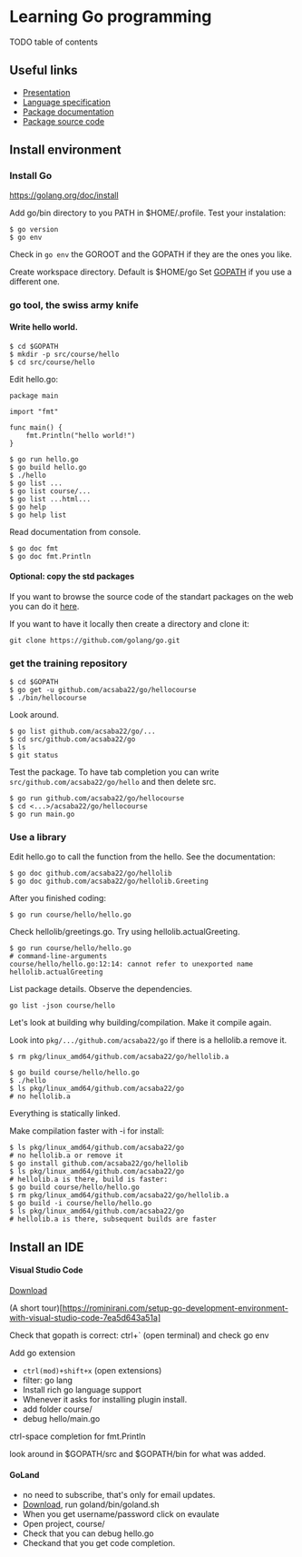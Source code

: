 # Learning Go programming

TODO table of contents

## Useful links

* [Presentation](https://docs.google.com/presentation/d/1AK8hD7sfoCab_tDSoUi2_ckL-r4-mIPYegTU1aysLGE/edit?usp=sharing)
* [Language specification](https://golang.org/ref/spec)
* [Package documentation](https://golang.org/pkg/)
* [Package source code](https://github.com/golang/go/tree/master/src)

## Install environment

### Install Go

https://golang.org/doc/install

Add go/bin directory to you PATH in $HOME/.profile. Test your instalation:

```
$ go version
$ go env
```

Check in `go env` the GOROOT and the GOPATH if they are the ones you like.

Create workspace directory. Default is $HOME/go
Set [GOPATH](https://github.com/golang/go/wiki/SettingGOPATH)
if you use a different one.

### go tool, the swiss army knife

#### Write hello world.

```
$ cd $GOPATH
$ mkdir -p src/course/hello
$ cd src/course/hello
```

Edit hello.go:

```
package main

import "fmt"

func main() {
	fmt.Println("hello world!")
}
```

```
$ go run hello.go
$ go build hello.go
$ ./hello
$ go list ...
$ go list course/...
$ go list ...html...
$ go help
$ go help list
```

Read documentation from console.

```
$ go doc fmt
$ go doc fmt.Println
```

#### Optional: copy the std packages

If you want to browse the source code of the standart packages
on the web you can do it [here](https://github.com/golang/go/tree/master/src).

If you want to have it locally then create a directory and clone it:

```
git clone https://github.com/golang/go.git
```


### get the training repository

```
$ cd $GOPATH
$ go get -u github.com/acsaba22/go/hellocourse
$ ./bin/hellocourse
```

Look around.

```
$ go list github.com/acsaba22/go/...
$ cd src/github.com/acsaba22/go
$ ls
$ git status
```

Test the package. To have tab completion you can write
`src/github.com/acsaba22/go/hello` and then delete src.

```
$ go run github.com/acsaba22/go/hellocourse
$ cd <...>/acsaba22/go/hellocourse
$ go run main.go
```

### Use a library


Edit hello.go to call the function from the hello. See the documentation:

```
$ go doc github.com/acsaba22/go/hellolib
$ go doc github.com/acsaba22/go/hellolib.Greeting
```

After you finished coding:

```
$ go run course/hello/hello.go
```

Check hellolib/greetings.go. Try using hellolib.actualGreeting.

```
$ go run course/hello/hello.go
# command-line-arguments
course/hello/hello.go:12:14: cannot refer to unexported name hellolib.actualGreeting
```

List package details. Observe the dependencies.

```
go list -json course/hello
```

Let's look at building why building/compilation.
Make it compile again.

Look into `pkg/.../github.com/acsaba22/go` if there is a hellolib.a remove it.

```
$ rm pkg/linux_amd64/github.com/acsaba22/go/hellolib.a
```


```
$ go build course/hello/hello.go
$ ./hello
$ ls pkg/linux_amd64/github.com/acsaba22/go
# no hellolib.a
```

Everything is statically linked.

Make compilation faster with -i for install:
```
$ ls pkg/linux_amd64/github.com/acsaba22/go
# no hellolib.a or remove it
$ go install github.com/acsaba22/go/hellolib
$ ls pkg/linux_amd64/github.com/acsaba22/go
# hellolib.a is there, build is faster:
$ go build course/hello/hello.go
$ rm pkg/linux_amd64/github.com/acsaba22/go/hellolib.a
$ go build -i course/hello/hello.go
$ ls pkg/linux_amd64/github.com/acsaba22/go
# hellolib.a is there, subsequent builds are faster
```

## Install an IDE

#### Visual Studio Code

[Download](https://code.visualstudio.com/)

(A short tour)[https://rominirani.com/setup-go-development-environment-with-visual-studio-code-7ea5d643a51a]

Check that gopath is correct: ctrl+` (open terminal) and check go env


Add go extension
* `ctrl(mod)+shift+x` (open extensions)
* filter: go lang
* Install rich go language support
* Whenever it asks for installing plugin install.
* add folder course/
* debug hello/main.go

ctrl-space completion for fmt.Println

look around in $GOPATH/src and $GOPATH/bin for what was added.

#### GoLand

* no need to subscribe, that's only for email updates.
* [Download](https://www.jetbrains.com/go/), run goland/bin/goland.sh
* When you get username/password click on evaulate
* Open project, course/
* Check that you can debug hello.go
* Checkand that you get code completion.
